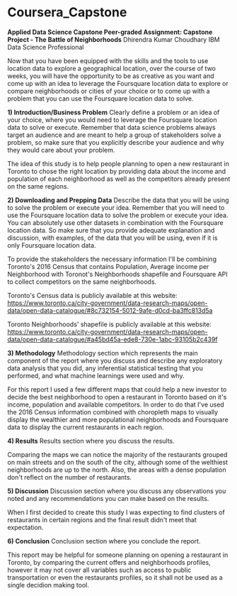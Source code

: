 # Coursera_Capstone

**Applied Data Science Capstone
Peer-graded Assignment: Capstone Project - The Battle of Neighborhoods**
Dhirendra Kumar Choudhary
IBM Data Science Professional

Now that you have been equipped with the skills and the tools to use location data to explore a geographical location, over the course of two weeks, you will have the opportunity to be as creative as you want and come up with an idea to leverage the Foursquare location data to explore or compare neighborhoods or cities of your choice or to come up with a problem that you can use the Foursquare location data to solve.

**1) Introduction/Business Problem**
Clearly define a problem or an idea of your choice, where you would need to leverage the Foursquare location data to solve or execute. Remember that data science problems always target an audience and are meant to help a group of stakeholders solve a problem, so make sure that you explicitly describe your audience and why they would care about your problem.

The idea of this study is to help people planning to open a new restaurant in Toronto to chose the right location by providing data about the income and population of each neighborhood as well as the competitors already present on the same regions.

**2) Downloading and Prepping Data**
Describe the data that you will be using to solve the problem or execute your idea. Remember that you will need to use the Foursquare location data to solve the problem or execute your idea. You can absolutely use other datasets in combination with the Foursquare location data. So make sure that you provide adequate explanation and discussion, with examples, of the data that you will be using, even if it is only Foursquare location data.

To provide the stakeholders the necessary information I'll be combining Toronto's 2016 Census that contains Population, Average income per Neighborhood with Toronot's Neighborhoods shapefile and Foursquare API to collect competitors on the same neighborhoods.

Toronto's Census data is publicly available at this website: https://www.toronto.ca/city-government/data-research-maps/open-data/open-data-catalogue/#8c732154-5012-9afe-d0cd-ba3ffc813d5a

Toronto Neighborhoods' shapefile is publicly available at this website: https://www.toronto.ca/city-government/data-research-maps/open-data/open-data-catalogue/#a45bd45a-ede8-730e-1abc-93105b2c439f

**3) Methodology**
Methodology section which represents the main component of the report where you discuss and describe any exploratory data analysis that you did, any inferential statistical testing that you performed, and what machine learnings were used and why.

For this report I used a few different maps that could help a new investor to decide the best neighborhood to open a restaurant in Toronto based on it's income, population and available competitors. In order to do that I've used the 2016 Census information combined with choropleth maps to visually display the wealthier and more populational neighborhoods and Foursquare data to display the current restaurants in each region.

**4) Results**
Results section where you discuss the results.

Comparing the maps we can notice the majority of the restaurants grouped on main streets and on the south of the city, although some of the welthiest neighborhoods are up to the north. Also, the areas with a dense population don't reflect on the number of restaurants.

**5) Discussion**
Discussion section where you discuss any observations you noted and any recommendations you can make based on the results.

When I first decided to create this study I was expecting to find clusters of restaurants in certain regions and the final result didn't meet that expectation.

**6) Conclusion**
Conclusion section where you conclude the report.

This report may be helpful for someone planning on opening a restaurant in Toronto, by comparing the current offers and neighborhoods profiles, however it may not cover all variables such as access to public transportation or even the restaurants profiles, so it shall not be used as a single decidion making tool.

